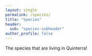 ```yaml
---
layout: single
permalink: /species/
title: "Species"
header:
  sub: "species-subheader"
author_profile: false
---
```


The species that are living in Quinterra!
